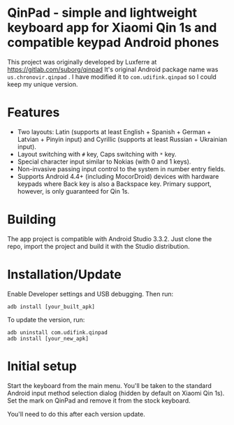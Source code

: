 # QinPad - simple and lightweight keyboard app for Xiaomi Qin 1s and compatible keypad Android phones

This project was originally developed by Luxferre at https://gitlab.com/suborg/qinpad
It's original Android package name was `us.chronovir.qinpad` . I have modified it to `com.udifink.qinpad` so I could keep my unique version.

# Features

- Two layouts: Latin (supports at least English + Spanish + German + Latvian + Pinyin input) and Cyrillic (supports at least Russian + Ukrainian input).
- Layout switching with `#` key, Caps switching with `*` key.
- Special character input similar to Nokias (with 0 and 1 keys).
- Non-invasive passing input control to the system in number entry fields.
- Supports Android 4.4+ (including MocorDroid) devices with hardware keypads where Back key is also a Backspace key. Primary support, however, is only guaranteed for Qin 1s.

# Building

The app project is compatible with Android Studio 3.3.2. Just clone the repo, import the project and build it with the Studio distribution.

# Installation/Update

Enable Developer settings and USB debugging. Then run:

```
adb install [your_built_apk]
```

To update the version, run:

```
adb uninstall com.udifink.qinpad
adb install [your_new_apk]
```

# Initial setup

Start the keyboard from the main menu. You'll be taken to the standard Android input method selection dialog (hidden by default on Xiaomi Qin 1s). Set the mark on QinPad and remove it from the stock keyboard.

You'll need to do this after each version update.
